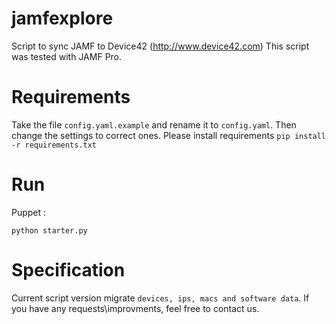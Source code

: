 # jamfexplore
Script to sync JAMF to Device42 (http://www.device42.com)
This script was tested with JAMF Pro.

# Requirements
Take the file `config.yaml.example` and rename it to `config.yaml`. Then change the settings to correct ones.
Please install requirements `pip install -r requirements.txt`

# Run
Puppet :
```
python starter.py
```

# Specification
Current script version migrate `devices, ips, macs and software data`. If you have any requests\improvments, feel free to contact us.